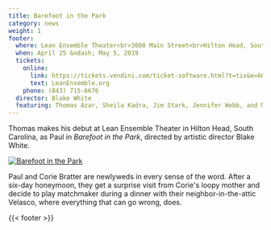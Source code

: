 ```yaml
---
title: Barefoot in the Park
category: news
weight: 1
footer:
  where: Lean Ensemble Theater<br>3000 Main Street<br>Hilton Head, South Carolina
  when: April 25 &ndash; May 5, 2019
  tickets:
    online:
      link: https://tickets.vendini.com/ticket-software.html?t=tix&e=6671eebcd8f0852990106de727787f25
      text: LeanEnsemble.org
    phone: (843) 715-6676
  director: Blake White
  featuring: Thomas Azar, Sheila Kadra, Jim Stark, Jennifer Webb, and Mimi Wyche
---
```


Thomas makes his debut at Lean Ensemble Theater in Hilton Head, South Carolina, as Paul in *Barefoot in the Park*, directed by artistic director Blake White.

[![Barefoot in the Park](/images/news/barefoot-in-the-park-promo.jpg)](https://tickets.vendini.com/ticket-software.html?t=tix&e=6671eebcd8f0852990106de727787f25&vqitq=c67e9326-64a7-489c-b53b-e00c8d29e82d&vqitp=4cf90d19-989e-4e8d-a923-e59d4190e837&vqitts=1553472890&vqitc=vendini&vqite=itl&vqitrt=Safetynet&vqith=ad6aefe0875cd28686cc588f8391a61c)

Paul and Corie Bratter are newlyweds in every sense of the word. After a six-day honeymoon, they get a surprise visit from Corie's loopy mother and decide to play matchmaker during a dinner with their neighbor-in-the-attic Velasco, where everything that can go wrong, does.

{{< footer >}}
